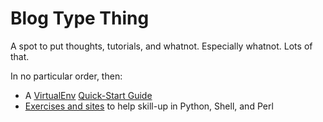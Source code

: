# Blog Type Thing

A spot to put thoughts, tutorials, and whatnot.  Especially whatnot.
Lots of that.

In no particular order, then:

* A [VirtualEnv](https://virtualenv.pypa.io/en/latest/)
  [Quick-Start Guide](2019/03/virtualenv.basics.md)
* [Exercises and sites](2019/05/scripting.practice.md) to help skill-up in Python, Shell,
  and Perl
